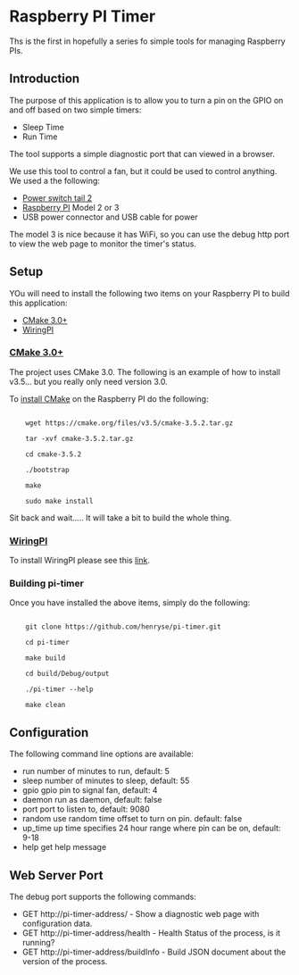 # Raspberry PI Timer

Ths is the first in hopefully a series fo simple tools for managing Raspberry PIs.

## Introduction

The purpose of this application is to allow you to turn a pin on the GPIO on and off based on two simple timers:

* Sleep Time
* Run Time

The tool supports a simple diagnostic port that can viewed in a browser.

We use this tool to control a fan, but it could be used to control anything.   
We used a the following:

* [Power switch tail 2](https://www.adafruit.com/products/268) 
* [Raspberry PI](https://www.adafruit.com/products/3055) Model 2 or 3
* USB power connector and USB cable for power

The model 3 is nice because it has WiFi, so you can use the debug http port to view the web page to monitor the timer's status.

## Setup

YOu will need to install the following two items on your Raspberry PI to build this application:

* [CMake 3.0+](https://cmake.org)
* [WiringPI](http://wiringpi.com)

### [CMake 3.0+](https://cmake.org)

The project uses CMake 3.0.  The following is an example of how to install v3.5... but you really only need version 3.0.

To [install CMake](https://cmake.org/install/) on the Raspberry PI do the following:

```

    wget https://cmake.org/files/v3.5/cmake-3.5.2.tar.gz
    
    tar -xvf cmake-3.5.2.tar.gz
    
    cd cmake-3.5.2
    
    ./bootstrap
    
    make
    
    sudo make install

```

Sit back and wait.....  It will take a bit to build the whole thing.


### [WiringPI](http://wiringpi.com)

To install WiringPI please see this [link](http://wiringpi.com/download-and-install/).

### Building pi-timer

Once you have installed the above items, simply do the following:

```

    git clone https://github.com/henryse/pi-timer.git

    cd pi-timer

    make build

    cd build/Debug/output

    ./pi-timer --help

    make clean    

```

## Configuration

The following command line options are available:

* run        number of minutes to run, default: 5
* sleep      number of minutes to sleep, default: 55
* gpio       gpio pin to signal fan, default: 4
* daemon     run as daemon, default: false
* port       port to listen to, default: 9080
* random     use random time offset to turn on pin. default: false
* up_time    up time specifies 24 hour range where pin can be on, default: 9-18
* help       get help message

## Web Server Port

The debug port supports the following commands:

* GET http://pi-timer-address/            -  Show a diagnostic web page with configuration data. 
* GET http://pi-timer-address/health      -  Health Status of the process, is it running?
* GET http://pi-timer-address/buildInfo   -  Build JSON document about the version of the process.
